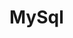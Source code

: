<!--
 * @Author: your name
 * @Date: 2021-09-17 16:23:34
 * @LastEditTime: 2021-09-17 16:23:34
 * @LastEditors: Please set LastEditors
 * @Description: In User Settings Edit
 * @FilePath: \blog2021e:\webspace\Tools\source\mysql\mysql\README.md
-->

# MySql
